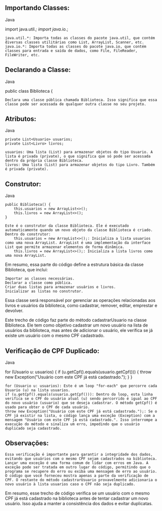 ## Importando Classes:
Java

import java.util.*;
import java.io.*;

    java.util.*: Importa todas as classes do pacote java.util, que contém diversas classes utilitárias como List, ArrayList, Scanner, etc.
    java.io.*: Importa todas as classes do pacote java.io, que contém classes para entrada e saída de dados, como File, FileReader, FileWriter, etc.

## Declarando a Classe:
Java

public class Biblioteca {

    Declara uma classe pública chamada Biblioteca. Isso significa que essa classe pode ser acessada de qualquer outra classe no seu projeto.

## Atributos:
Java

    private List<Usuario> usuarios;
    private List<Livro> livros;

    usuarios: Uma lista (List) para armazenar objetos do tipo Usuario. A lista é privada (private), o que significa que só pode ser acessada dentro da própria classe Biblioteca.
    livros: Uma lista (List) para armazenar objetos do tipo Livro. Também é privada (private).

## Construtor:
Java

    public Biblioteca() {
        this.usuarios = new ArrayList<>();
        this.livros = new ArrayList<>();
    }

    Este é o construtor da classe Biblioteca. Ele é executado automaticamente quando um novo objeto da classe Biblioteca é criado.
    Dentro do construtor:
        this.usuarios = new ArrayList<>();: Inicializa a lista usuarios como uma nova ArrayList. ArrayList é uma implementação da interface List que permite armazenar elementos de forma dinâmica.
        this.livros = new ArrayList<>();: Inicializa a lista livros como uma nova ArrayList.

Em resumo, essa parte do código define a estrutura básica da classe Biblioteca, que inclui:

    Importar as classes necessárias.
    Declarar a classe como pública.
    Criar duas listas para armazenar usuários e livros.
    Inicializar as listas no construtor.

Essa classe será responsável por gerenciar as operações relacionadas aos livros e usuários da biblioteca, como cadastrar, remover, editar, emprestar e devolver.


Este trecho de código faz parte do método cadastrarUsuario na classe Biblioteca. Ele tem como objetivo cadastrar um novo usuário na lista de usuários da biblioteca, mas antes de adicionar o usuário, ele verifica se já existe um usuário com o mesmo CPF cadastrado.

## Verificação de CPF Duplicado:
Java

for (Usuario u: usuarios) {
    if (u.getCpf().equals(usuario.getCpf())) {
        throw new Exception("Usuário com este CPF já está cadastrado.");
    }
}

    for (Usuario u: usuarios): Este é um loop "for-each" que percorre cada Usuario (u) na lista usuarios.
    if (u.getCpf().equals(usuario.getCpf())): Dentro do loop, esta linha verifica se o CPF do usuário atual (u) sendo percorrido é igual ao CPF do novo usuário (usuario) que se deseja cadastrar. O método getCpf() é usado para obter o CPF de cada usuário.
    throw new Exception("Usuário com este CPF já está cadastrado.");: Se o CPF já existir na lista, o código lança uma exceção (Exception) com a mensagem "Usuário com este CPF já está cadastrado.". Isso interrompe a execução do método e sinaliza um erro, impedindo que o usuário duplicado seja cadastrado.

## Observações:

    Essa verificação é importante para garantir a integridade dos dados, evitando que usuários com o mesmo CPF sejam cadastrados na biblioteca.
    Lançar uma exceção é uma forma comum de lidar com erros em Java. A exceção pode ser tratada em outro lugar do código, permitindo que o programa se recupere do erro ou exiba uma mensagem de erro ao usuário.
    O código que você forneceu mostra apenas a parte da verificação de CPF. O restante do método cadastrarUsuario provavelmente adicionaria o novo usuário à lista usuarios caso o CPF não seja duplicado.

Em resumo, esse trecho de código verifica se um usuário com o mesmo CPF já está cadastrado na biblioteca antes de tentar cadastrar um novo usuário. Isso ajuda a manter a consistência dos dados e evitar duplicatas.